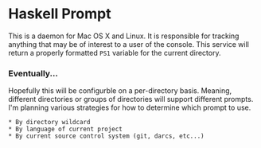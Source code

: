 # Haskell Prompt

This is a daemon for Mac OS X and Linux.  It is responsible for tracking anything that may be of interest to a user of the console.  This service will return a properly formatted ```PS1``` variable for the current directory.


### Eventually...
Hopefully this will be configurble on a per-directory basis.  Meaning, different directories or groups of directories will support different prompts.  I'm planning various strategies for how to determine which prompt to use. 

	* By directory wildcard
	* By language of current project
	* By current source control system (git, darcs, etc...)

	
